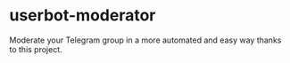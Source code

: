 # userbot-moderator
Moderate your Telegram group in a more automated and easy way thanks to this project.
